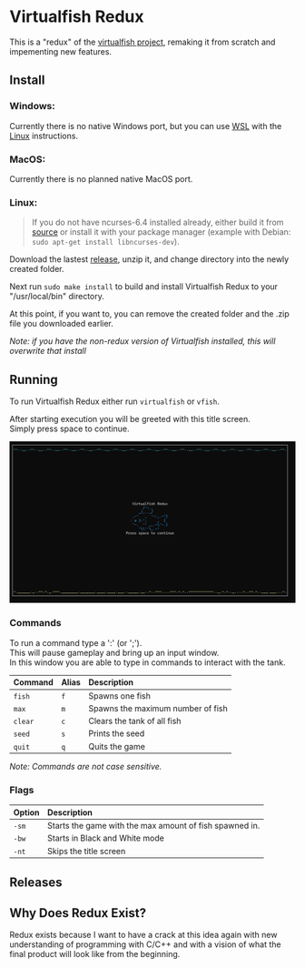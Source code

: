 # Virtualfish Redux
This is a "redux" of the [virtualfish project](https://www.github.com/kirkseytc/virtualfish), remaking it from scratch and impementing new features.

## Install
### Windows:
Currently there is no native Windows port, but you can use [WSL](https://learn.microsoft.com/en-us/windows/wsl/install) with the [Linux](#linux) instructions.
### MacOS:
Currently there is no planned native MacOS port.
### Linux:
> If you do not have ncurses-6.4 installed already, either build it from [source](https://invisible-island.net/ncurses/#download) or install it with your package manager
> (example with Debian: `sudo apt-get install libncurses-dev`).

Download the lastest [release](https://github.com/kirkseytc/virtualfish-redux/releases), unzip it, and change directory into the newly created folder.

Next run `sudo make install` to build and install Virtualfish Redux to your "/usr/local/bin" directory.

At this point, if you want to, you can remove the created folder and the .zip file you downloaded earlier.

_Note: if you have the non-redux version of Virtualfish installed, this will overwrite that install_

## Running
To run Virtualfish Redux either run `virtualfish` or `vfish`.

After starting execution you will be greeted with this title screen.  
Simply press space to continue.

<img src="imgs/title_screen.png" alt="Screenshot of the Title Screen" width="540">

### Commands
To run a command type a ':' (or ';').  
This will pause gameplay and bring up an input window.  
In this window you are able to type in commands to interact with the tank.  

|Command|Alias|Description|
|:-|:-|:-|
|`fish`|`f`|Spawns one fish|
|`max`|`m`|Spawns the maximum number of fish|
|`clear`|`c`|Clears the tank of all fish|
|`seed`|`s`|Prints the seed|
|`quit`|`q`|Quits the game|

_Note: Commands are not case sensitive._

### Flags
|Option|Description|
|:-|:-|
|`-sm`|Starts the game with the max amount of fish spawned in.|
|`-bw`|Starts in Black and White mode|
|`-nt`|Skips the title screen|

## Releases

## Why Does Redux Exist?
Redux exists because I want to have a crack at this idea again with
new understanding of programming with C/C++ and with a vision of 
what the final product will look like from the beginning.

